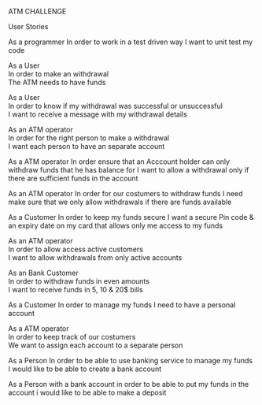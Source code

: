 ATM CHALLENGE

User Stories

As a programmer
In order to work in a test driven way
I want to unit test my code

 As a User       
 In order to make an withdrawal      
 The ATM needs to have funds

As a User               
In order to know if my withdrawal was successful or unsuccessful               
I want to receive a message with my withdrawal details


As an ATM operator          
In order for the right person to make a withdrawal            
I want each person to have an separate account

As a ATM operator
In order ensure that an Acccount holder can only withdraw funds that he has balance for
I want to allow a withdrawal only if there are sufficient funds in the account

As an ATM operator
In order for our costumers to withdraw funds
I need make sure that we only allow withdrawals if there are funds available

As a Customer
In order to keep my funds secure
I want a secure Pin code & an expiry date on my card that allows only me access to my funds

As an ATM operator             
In order to allow access active customers             
I want to allow withdrawals from only active accounts

As an Bank Customer    
In order to withdraw funds in even amounts  
I want to receive funds in 5, 10 & 20$ bills

As a Customer
In order to manage my funds
I need to have a personal account

As a ATM operator      
In order to keep track of our costumers     
We want to assign each account to a separate person

As a Person
In order to be able to use banking service to manage my funds
I would like to be able to create a bank account


As a Person with a bank account
in order to be able to put my funds in the account
i would like to be able to make a deposit

